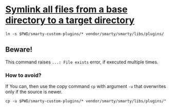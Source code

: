 # [Symlink all files from a base directory to a target directory](http://www.commandlinefu.com/commands/view/1225/symlink-all-files-from-a-base-directory-to-a-target-directory)

`ln -s $PWD/smarty-custom-plugins/* vendor/smarty/smarty/libs/plugins/`

## Beware!

 This command raises `...: File exists` error, if executed multiple times.

### How to avoid?

If You can, then use the copy command `cp` with argument `-u` that overwrites
only if the source is newer.

`cp -u $PWD/smarty-custom-plugins/* vendor/smarty/smarty/libs/plugins/"`